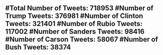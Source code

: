 #Total Number of Tweets: 718953 
#Number of Trump Tweets: 376981
#Number of Clinton Tweets: 321401
#Number of Rubio Tweets: 117002
#Number of Sanders Tweets: 98416
#Number of Carson Tweets: 58067
#Number of Bush Tweets: 38374
---
